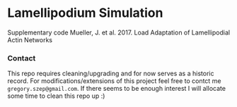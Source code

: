 # Lamellipodium Simulation
Supplementary code Mueller, J. et al. 2017. Load Adaptation of Lamellipodial Actin Networks
### Contact
This repo requires cleaning/upgrading and for now serves as a historic record. For modifications/extensions of this project feel free to contct me `gregory.szep@gmail.com`. If there seems to be enough interest I will allocate some time to clean this repo up :)

